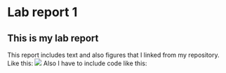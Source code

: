 # Lab report 1
## This is my lab report
This report includes text and also figures that I linked from my repository.
Like this:
![](https://github.com/cjarro-uky/BAE305-SP24-Lab1/blob/main/20240110_100436.jpg)
Also I have to include code like this:


